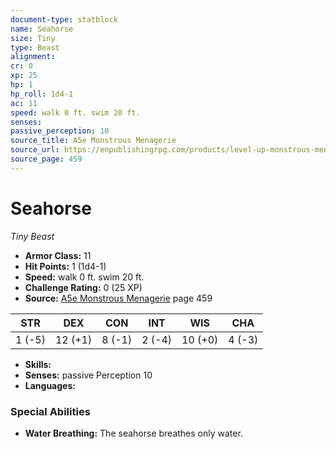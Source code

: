 ```yaml
---
document-type: statblock
name: Seahorse
size: Tiny
type: Beast
alignment: 
cr: 0
xp: 25
hp: 1
hp_roll: 1d4-1
ac: 11
speed: walk 0 ft. swim 20 ft.
senses: 
passive_perception: 10
source_title: A5e Monstrous Menagerie
source_url: https://enpublishingrpg.com/products/level-up-monstrous-menagerie-a5e
source_page: 459
---
```


# Seahorse

*Tiny* *Beast*

- **Armor Class:** 11
- **Hit Points:** 1 (1d4-1)
- **Speed:** walk 0 ft. swim 20 ft.
- **Challenge Rating:** 0 (25 XP)
- **Source:** [A5e Monstrous Menagerie](https://enpublishingrpg.com/products/level-up-monstrous-menagerie-a5e) page 459

| STR | DEX | CON | INT | WIS | CHA |
| --- | --- | --- | --- | --- | --- |
| 1 (-5) | 12 (+1) | 8 (-1) | 2 (-4) | 10 (+0) | 4 (-3) |

- **Skills:** 
- **Senses:** passive Perception 10
- **Languages:** 

### Special Abilities

- **Water Breathing:** The seahorse breathes only water.
